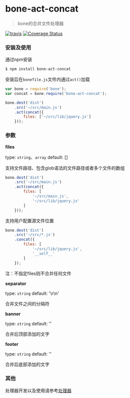 # bone-act-concat
> bone的合并文件处理器

[![travis](https://api.travis-ci.org/wyicwx/bone-act-concat.png)](https://travis-ci.org/wyicwx/bone-act-concat) [![Coverage Status](https://coveralls.io/repos/wyicwx/bone-act-concat/badge.png?branch=master)](https://coveralls.io/r/wyicwx/bone-act-concat?branch=master)

### 安装及使用

通过npm安装

```sh
$ npm install bone-act-concat 
```

安装后在`bonefile.js`文件内通过`act()`加载

```js
var bone = require('bone');
var concat = bone.require('bone-act-concat');

bone.dest('dist')
	.src('~/src/main.js')
	.act(concat({
		files: ['~/src/lib/jquery.js']
	}));
```

### 参数

**files**

type: `string`、`array`  default: []

支持文件路径、包含glob语法的文件路径或者多个文件的数组

```js
bone.dest('dist')
	.src('~/src/main.js')
	.act(concat({
		files: [
			'~/src/main.js',
			'~/src/lib/jquery.js'
		]
	}));
```
支持用户配置源文件位置
```js
bone.dest('dist')
    .src('~/src/*.js')
    .concat({
        files: [
            '~/src/lib/jquery.js',
            '__self__'
        ]
    });
```

注：不指定files则不合并任何文件

**separator**

type: `string`  default: '\r\n'

合并文件之间的分隔符

**banner**

type: `string`  default: ''

合并后顶部添加的文字

**footer**

type: `string`  default: ''

合并后底部添加的文字

### 其他

处理器开发以及使用请参考[处理器](https://github.com/wyicwx/bone/blob/master/docs/plugin.md)